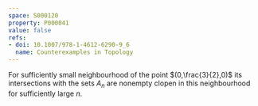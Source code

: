 ```yaml
---
space: S000120
property: P000041
value: false
refs:
- doi: 10.1007/978-1-4612-6290-9_6
  name: Counterexamples in Topology
---
```


For sufficiently small neighbourhood of the point $(0,\frac{3}{2},0)$ its intersections with the sets $A_n$ are nonempty clopen in this neighbourhood for sufficiently large $n$.
